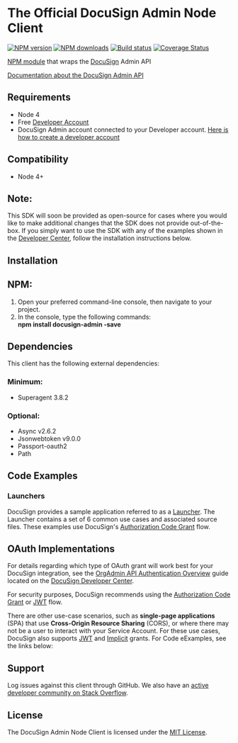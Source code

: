 # The Official DocuSign Admin Node Client

[![NPM version][npm-image]][npm-url]
[![NPM downloads][downloads-image]][downloads-url]
[![Build status][travis-image]][travis-url]
[![Coverage Status][coveralls-image]][coveralls-url]

[NPM module](https://www.npmjs.com/package/docusign-admin) that wraps the <a href="https://www.docusign.com">DocuSign</a> Admin API

[Documentation about the DocuSign Admin API](https://developers.docusign.com/docs/admin-api)

<!---
[Changelog](./CHANGELOG.md)
commented out
-->


## Requirements
- Node 4
- Free [Developer Account](https://go.docusign.com/sandbox/productshot/?elqCampaignId=16531)
- DocuSign Admin account connected to your Developer account. [Here is how to create a developer account](https://go.docusign.com/o/sandbox/?ga=2.70927056.1363819232.1590515244-192278368.1546193875&ECID=20890&elqCampaignId=20890&LS=NA_DEV_BOTH_BetaSite_2020-05&utm_campaign=NA_DEV_BOTH_BetaSite_2020-05&Channel=DDCUS000016968056&cName=DocuSign.com&postActivateUrl=https://developers.docusign.com/)

## Compatibility

- Node 4+

## Note:

This SDK will soon be provided as open-source for cases where you would like to make additional changes that the SDK does not provide out-of-the-box. If you simply want to use the SDK with any of the examples shown in the [Developer Center](https://developers.docusign.com/docs/admin-api/how-to/), follow the installation instructions below.

## Installation

## NPM:

1. Open your preferred command-line console, then navigate to your project.
2. In the console, type the following commands:  
   **npm install docusign-admin -save**


## Dependencies

This client has the following external dependencies:

### Minimum:

- Superagent 3.8.2

### Optional:

- Async v2.6.2
- Jsonwebtoken v9.0.0
- Passport-oauth2
- Path

## Code Examples

### Launchers

DocuSign provides a sample application referred to as a [Launcher](https://github.com/docusign/code-examples-node/). The Launcher contains a set of 6 common use cases and associated source files. These examples use DocuSign&#39;s [Authorization Code Grant](https://developers.docusign.com/platform/auth/authcode/authcode-get-token/) flow.

## OAuth Implementations

For details regarding which type of OAuth grant will work best for your DocuSign integration, see the [OrgAdmin API Authentication Overview](https://developers.docusign.com/docs/orgadmin-api/orgadmin101/auth/) guide located on the [DocuSign Developer Center](https://developers.docusign.com/).

For security purposes, DocuSign recommends using the [Authorization Code Grant](https://developers.docusign.com/platform/auth/authcode/authcode-get-token/) or [JWT](https://developers.docusign.com/platform/auth/jwt/) flow.

There are other use-case scenarios, such as **single-page applications** (SPA) that use **Cross-Origin Resource Sharing** (CORS), or where there may not be a user to interact with your Service Account. For these use cases, DocuSign also supports [JWT](https://developers.docusign.com/platform/auth/jwt/jwt-get-token/) and [Implicit](https://developers.docusign.com/platform/auth/implicit/implicit-get-token/) grants. For Code eExamples, see the links below:


## Support

Log issues against this client through GitHub. We also have an [active developer community on Stack Overflow](http://stackoverflow.com/questions/tagged/docusignapi).

## License

The DocuSign Admin Node Client is licensed under the [MIT License](https://github.com/docusign/docusign-orgadmin-node-client/blob/master/LICENSE).

[npm-image]: https://img.shields.io/npm/v/docusign-admin.svg?style=flat
[npm-url]: https://npmjs.org/package/docusign-admin
[downloads-image]: https://img.shields.io/npm/dm/docusign-admin.svg?style=flat
[downloads-url]: https://npmjs.org/package/docusign-admin
[travis-image]: https://img.shields.io/travis/docusign/docusign-admin-node-client.svg?style=flat
[travis-url]: https://travis-ci.org/docusign/docusign-admin-node-client
[coveralls-image]: https://coveralls.io/repos/github/docusign/docusign-admin-node-client/badge.svg?branch=master
[coveralls-url]: https://coveralls.io/github/docusign/docusign-admin-node-client?branch=master
